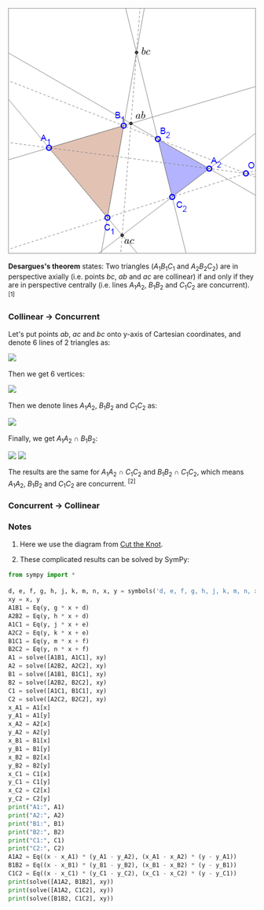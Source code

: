 <img src="diagrams/desargues.png">

**Desargues's theorem** states: Two triangles (*A*<sub>1</sub>*B*<sub>1</sub>*C*<sub>1</sub> and *A*<sub>2</sub>*B*<sub>2</sub>*C*<sub>2</sub>) are in perspective axially (i.e. points *bc*, *ab* and *ac* are collinear) if and only if they are in perspective centrally (i.e. lines *A*<sub>1</sub>*A*<sub>2</sub>, *B*<sub>1</sub>*B*<sub>2</sub> and *C*<sub>1</sub>*C*<sub>2</sub> are concurrent). <sup>[1]</sup>

### Collinear → Concurrent

Let's put points *ab*, *ac* and *bc* onto y-axis of Cartesian coordinates, and denote 6 lines of 2 triangles as:

<img src="https://latex.codecogs.com/gif.latex?\begin{cases}A_1B_1:y=gx+d\\A_2B_2:y=hx+d\\A_1C_1:y=jx+e\\A_2C_2:y=kx+e\\B_1C_1:y=mx+f\\B_2C_2:y=nx+f\end{cases}">

Then we get 6 vertices:

<img src="https://latex.codecogs.com/gif.latex?\begin{cases}x_\text{A1}=(e-d)/(g-j)\\y_\text{A1}=(eg-dj)/(g-j)\\x_\text{A2}=(e-d)/(h-k)\\y_\text{A2}=(eh-dk)/(h-k)\\x_\text{B1}=(f-d)/(g-m)\\y_\text{B1}=(fg-dm)/(g-m)\\x_\text{B2}=(f-d)/(h-n)\\y_\text{B2}=(fh-dn)/(h-n)\\x_\text{C1}=(f-e)/(j-m)\\y_\text{C1}=(fj-em)/(j-m)\\x_\text{C2}=(f-e)/(k-n)\\y_\text{C2}=(fk-en)/(k-n)\end{cases}">

Then we denote lines *A*<sub>1</sub>*A*<sub>2</sub>, *B*<sub>1</sub>*B*<sub>2</sub> and *C*<sub>1</sub>*C*<sub>2</sub> as:

<img src="https://latex.codecogs.com/gif.latex?\begin{cases}A_1A_2:(x-x_\text{A1})(y_\text{A1}-y_\text{A2})=(x_\text{A1}-x_\text{A2})(y-y_\text{A1})\\B_1B_2:(x-x_\text{B1})(y_\text{B1}-y_\text{B2})=(x_\text{B1}-x_\text{B2})(y-y_\text{B1})\\C_1C_2:(x-x_\text{C1})(y_\text{C1}-y_\text{C2})=(x_\text{C1}-x_\text{C2})(y-y_\text{C1})\end{cases}">

Finally, we get *A*<sub>1</sub>*A*<sub>2</sub> ∩ *B*<sub>1</sub>*B*<sub>2</sub>:

<img src="https://latex.codecogs.com/gif.latex?x=\frac{dj-dk-dm+dn-eg+eh+em-en+fg-fh-fj+fk}{gk-gn-hj+hm+jn-km}">

<img src="https://latex.codecogs.com/gif.latex?y=\frac{djn-dkm-egn+ehm+fgk-fhj}{gk-gn-hj+hm+jn-km}">

The results are the same for *A*<sub>1</sub>*A*<sub>2</sub> ∩ *C*<sub>1</sub>*C*<sub>2</sub> and *B*<sub>1</sub>*B*<sub>2</sub> ∩ *C*<sub>1</sub>*C*<sub>2</sub>, which means *A*<sub>1</sub>*A*<sub>2</sub>, *B*<sub>1</sub>*B*<sub>2</sub> and *C*<sub>1</sub>*C*<sub>2</sub> are concurrent. <sup>[2]</sup>

### Concurrent → Collinear

### Notes

1. Here we use the diagram from [Cut the Knot](https://www.cut-the-knot.org/Curriculum/Geometry/Desargues.shtml).

2. These complicated results can be solved by SymPy:

```python
from sympy import *

d, e, f, g, h, j, k, m, n, x, y = symbols('d, e, f, g, h, j, k, m, n, x, y')
xy = x, y
A1B1 = Eq(y, g * x + d)
A2B2 = Eq(y, h * x + d)
A1C1 = Eq(y, j * x + e)
A2C2 = Eq(y, k * x + e)
B1C1 = Eq(y, m * x + f)
B2C2 = Eq(y, n * x + f)
A1 = solve([A1B1, A1C1], xy)
A2 = solve([A2B2, A2C2], xy)
B1 = solve([A1B1, B1C1], xy)
B2 = solve([A2B2, B2C2], xy)
C1 = solve([A1C1, B1C1], xy)
C2 = solve([A2C2, B2C2], xy)
x_A1 = A1[x]
y_A1 = A1[y]
x_A2 = A2[x]
y_A2 = A2[y]
x_B1 = B1[x]
y_B1 = B1[y]
x_B2 = B2[x]
y_B2 = B2[y]
x_C1 = C1[x]
y_C1 = C1[y]
x_C2 = C2[x]
y_C2 = C2[y]
print("A1:", A1)
print("A2:", A2)
print("B1:", B1)
print("B2:", B2)
print("C1:", C1)
print("C2:", C2)
A1A2 = Eq((x - x_A1) * (y_A1 - y_A2), (x_A1 - x_A2) * (y - y_A1))
B1B2 = Eq((x - x_B1) * (y_B1 - y_B2), (x_B1 - x_B2) * (y - y_B1))
C1C2 = Eq((x - x_C1) * (y_C1 - y_C2), (x_C1 - x_C2) * (y - y_C1))
print(solve([A1A2, B1B2], xy))
print(solve([A1A2, C1C2], xy))
print(solve([B1B2, C1C2], xy))
```